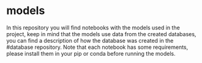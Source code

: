 # models
In this repository you will find notebooks with the models used in the project, keep in mind that the models use data from the created databases, you can find a description of how the database was created in the #database repository.
Note that each notebook has some requirements, please install them in your pip or conda before running the models.
